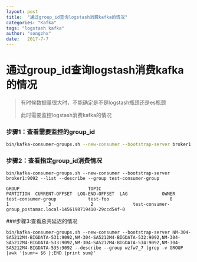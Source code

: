 ```yaml
---
layout: post
title:  "通过group_id查询logstash消费kafka的情况"
categories: "Kafka"
tags: "logstash kafka"
author: "songzhx"
date:   2017-7-7
---
```


# 通过group_id查询logstash消费kafka的情况



>有时候数据量很大时，不能确定是不是logstash瓶颈还是es瓶颈
>
>此时需要监控logstash消费kafka的情况



### 步骤1：查看需要监控的group_id 

```bash
bin/kafka-consumer-groups.sh --new-consumer --bootstrap-server broker1:9092 --list
```



### 步骤2：查看指定group_id消费情况

```shell
bin/kafka-consumer-groups.sh --new-consumer --bootstrap-server broker1:9092 --list --describe --group test-consumer-group

GROUP                          TOPIC                          PARTITION  CURRENT-OFFSET  LOG-END-OFFSET  LAG             OWNER
test-consumer-group            test-foo                       0          1               3               2               test-consumer-group_postamac.local-1456198719410-29ccd54f-0
```



###步骤3:查看总共延迟的情况

```shell
bin/kafka-consumer-groups.sh --new-consumer --bootstrap-server NM-304-SA5212M4-BIGDATA-531:9092,NM-304-SA5212M4-BIGDATA-532:9092,NM-304-SA5212M4-BIGDATA-533:9092,NM-304-SA5212M4-BIGDATA-534:9092,NM-304-SA5212M4-BIGDATA-535:9092 --describe --group wzfw7_7 |grep -v GROUP |awk '{sum+= $6 };END {print sum}'
```







